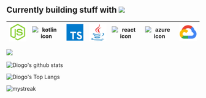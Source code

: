 ## Currently building stuff with  <img src = "https://media2.giphy.com/media/QssGEmpkyEOhBCb7e1/giphy.gif?cid=ecf05e47a0n3gi1bfqntqmob8g9aid1oyj2wr3ds3mg700bl&rid=giphy.gif" width = 32px>

| <img src="https://raw.githubusercontent.com/vishwasnavadak/vishwasnavadak/master/img/nodejs.png" width=60 alt="aws icon"> | <img src="https://www.vectorlogo.zone/logos/kotlinlang/kotlinlang-icon.svg" width=60 alt="kotlin icon"> | <img src="https://raw.githubusercontent.com/vishwasnavadak/vishwasnavadak/master/img/typescript.png" width=60 alt="typescript icon"> | <img src="https://raw.githubusercontent.com/devicons/devicon/master/icons/java/java-original.svg" width=60 alt="nodejs icon"> | <img src="https://github.com/abdoachhoubi/abdoachhoubi/blob/main/svgs/react.svg" width=60 alt="react icon"> | <img src="https://github.com/abdoachhoubi/abdoachhoubi/blob/main/svgs/express.svg" width=60 alt="azure icon"> | <img src="https://raw.githubusercontent.com/vishwasnavadak/vishwasnavadak/master/img/gcp.png" width=60 alt="gcp icon"> |
| :--------------------------------------------------------------------------------------------------------------------: | :----------------------------------------------------------------------------------------------------------------------------------: | :----------------------------------------------------------------------------------------------------------------------------------: | :--------------------------------------------------------------------------------------------------------------------------: | :--------------------------------------------------------------------------------------------------------------------------: | :------------------------------------------------------------------------------------------------------------------------: | :--------------------------------------------------------------------------------------------------------------------: |


<a href="https://www.youtube.com/watch?v=dQw4w9WgXcQ"><img src="https://user-images.githubusercontent.com/73097560/115834477-dbab4500-a447-11eb-908a-139a6edaec5c.gif"></a>

![Diogo's github stats](https://github-readme-stats.vercel.app/api?username=dnmzz&show_icons=true&theme=tokyonight)

![Diogo's Top Langs](https://github-readme-stats.vercel.app/api/top-langs/?username=dnmzz&theme=tokyonight&layout=compact)

<img src="https://github-readme-streak-stats.herokuapp.com/?user=dnmzz&theme=tokyonight" alt="mystreak"/>
